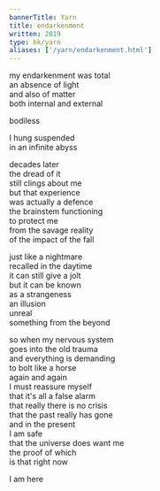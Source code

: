 ```yaml
---
bannerTitle: Yarn
title: endarkenment
written: 2019
type: hk/yarn
aliases: ['/yarn/endarkenment.html']
---
```


my endarkenment was total  
an absence of light  
and also of matter  
both internal and external  

bodiless

I hung suspended  
in an infinite abyss


decades later  
the dread of it  
still clings about me  
but that experience  
was actually a defence  
the brainstem functioning  
to protect me  
from the savage reality  
of the impact of the fall


just like a nightmare  
recalled in the daytime  
it can still give a jolt  
but it can be known  
as a strangeness  
an illusion  
unreal  
something from the beyond


so when my nervous system  
goes into the old trauma  
and everything is demanding  
to bolt like a horse  
again and again  
I must reassure myself  
that it's all a false alarm  
that really there is no crisis  
that the past really has gone  
and in the present    
I am safe  
that the universe does want me  
the proof of which  
is that right now


I am here

